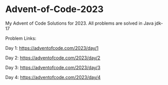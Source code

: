 # Advent-of-Code-2023
My Advent of Code Solutions for 2023. All problems are solved in Java jdk-17

Problem Links:

Day 1: https://adventofcode.com/2023/day/1

Day 2: https://adventofcode.com/2023/day/2

Day 3: https://adventofcode.com/2023/day/3

Day 4: https://adventofcode.com/2023/day/4
